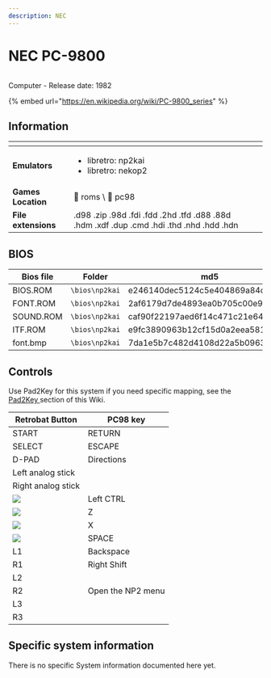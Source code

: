 ```yaml
---
description: NEC
---
```


# NEC PC-9800

<div align="left">

<figure><img src="https://i.imgur.com/Cn9WzBZ.png" alt=""><figcaption></figcaption></figure>

</div>

Computer - Release date: 1982

{% embed url="https://en.wikipedia.org/wiki/PC-9800_series" %}

## Information

<table data-header-hidden><thead><tr><th></th><th></th><th data-hidden></th></tr></thead><tbody><tr><td><strong>Emulators</strong></td><td><ul><li>libretro: np2kai</li><li>libretro: nekop2</li></ul></td><td></td></tr><tr><td><strong>Games Location</strong></td><td><span data-gb-custom-inline data-tag="emoji" data-code="1f4c1">📁</span> roms \ <span data-gb-custom-inline data-tag="emoji" data-code="1f4c2">📂</span> pc98</td><td></td></tr><tr><td><strong>File extensions</strong></td><td>.d98 .zip .98d .fdi .fdd .2hd .tfd .d88 .88d .hdm .xdf .dup .cmd .hdi .thd .nhd .hdd .hdn</td><td></td></tr></tbody></table>

## BIOS

| Bios file | Folder         | md5                              |
| --------- | -------------- | -------------------------------- |
| BIOS.ROM  | `\bios\np2kai` | e246140dec5124c5e404869a84caefce |
| FONT.ROM  | `\bios\np2kai` | 2af6179d7de4893ea0b705c00e9a98d6 |
| SOUND.ROM | `\bios\np2kai` | caf90f22197aed6f14c471c21e64658d |
| ITF.ROM   | `\bios\np2kai` | e9fc3890963b12cf15d0a2eea5815b72 |
| font.bmp  | `\bios\np2kai` | 7da1e5b7c482d4108d22a5b09631d967 |

## Controls

Use Pad2Key for this system if you need specific mapping, see the [Pad2Key ](../../../../controllers/pad2key.md)section of this Wiki.



| Retrobat Button                                          | PC98 key          |
| -------------------------------------------------------- | ----------------- |
| START                                                    | RETURN            |
| SELECT                                                   | ESCAPE            |
| D-PAD                                                    | Directions        |
| Left analog stick                                        |                   |
| Right analog stick                                       |                   |
| ![](<../../../../.gitbook/assets/image (2) (1) (1).png>) | Left CTRL         |
| ![](<../../../../.gitbook/assets/image (1) (2) (1).png>) | Z                 |
| ![](<../../../../.gitbook/assets/image (4) (1).png>)     | X                 |
| ![](<../../../../.gitbook/assets/image (3) (1) (2).png>) | SPACE             |
| L1                                                       | Backspace         |
| R1                                                       | Right Shift       |
| L2                                                       |                   |
| R2                                                       | Open the NP2 menu |
| L3                                                       |                   |
| R3                                                       |                   |

## Specific system information

There is no specific System information documented here yet.
